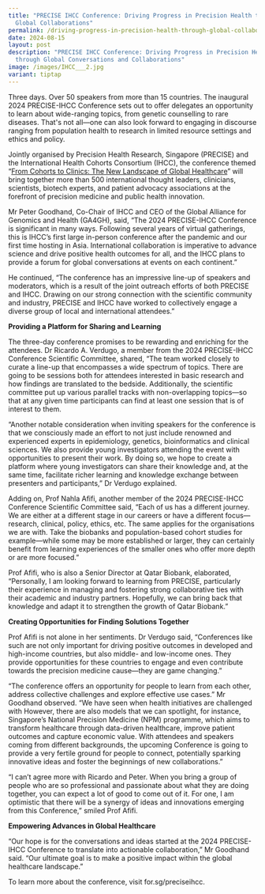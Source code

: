 ```yaml
---
title: "PRECISE IHCC Conference: Driving Progress in Precision Health through
  Global Collaborations"
permalink: /driving-progress-in-precision-health-through-global-collaborations/
date: 2024-08-15
layout: post
description: "PRECISE IHCC Conference: Driving Progress in Precision Health
  through Global Conversations and Collaborations"
image: /images/IHCC___2.jpg
variant: tiptap
---
```

<p>Three days. Over 50 speakers from more than 15 countries. The inaugural
2024 PRECISE-IHCC Conference sets out to offer delegates an opportunity
to learn about wide-ranging topics, from genetic counselling to rare diseases.
That's not all—one can also look forward to engaging in discourse ranging
from population health to research in limited resource settings and ethics
and policy.</p>
<p>Jointly organised by Precision Health Research, Singapore (PRECISE) and
the International Health Cohorts Consortium (IHCC), the conference themed
“<a href="https://www.preciseihcc-conference.sg/about/conference/" rel="noopener noreferrer nofollow" target="_blank">From Cohorts to Clinics: The New Landscape of Global Healthcare</a>”
will bring together more than 500 international thought leaders, clinicians,
scientists, biotech experts, and patient advocacy associations at the forefront
of precision medicine and public health innovation.</p>
<p>Mr Peter Goodhand, Co-Chair of IHCC and CEO of the Global Alliance for
Genomics and Health (GA4GH), said, “The 2024 PRECISE-IHCC Conference is
significant in many ways. Following several years of virtual gatherings,
this is IHCC’s first large in-person conference after the pandemic and
our first time hosting in Asia. International collaboration is imperative
to advance science and drive positive health outcomes for all, and the
IHCC plans to provide a forum for global conversations at events on each
continent.”</p>
<p>He continued, “The conference has an impressive line-up of speakers and
moderators, which is a result of the joint outreach efforts of both PRECISE
and IHCC. Drawing on our strong connection with the scientific community
and industry, PRECISE and IHCC have worked to collectively engage a diverse
group of local and international attendees.”</p>
<p><strong>Providing a Platform for Sharing and Learning</strong>
</p>
<p>The three-day conference promises to be rewarding and enriching for the
attendees. Dr Ricardo A. Verdugo, a member from the 2024 PRECISE-IHCC Conference
Scientific Committee, shared, “The team worked closely to curate a line-up
that encompasses a wide spectrum of topics. There are going to be sessions
both for attendees interested in basic research and how findings are translated
to the bedside. Additionally, the scientific committee put up various parallel
tracks with non-overlapping topics—so that at any given time participants
can find at least one session that is of interest to them.</p>
<p>“Another notable consideration when inviting speakers for the conference
is that we consciously made an effort to not just include renowned and
experienced experts in epidemiology, genetics, bioinformatics and clinical
sciences. We also provide young investigators attending the event with
opportunities to present their work. By doing so, we hope to create a platform
where young investigators can share their knowledge and, at the same time,
facilitate richer learning and knowledge exchange between presenters and
participants,” Dr Verdugo explained.</p>
<p>Adding on, Prof Nahla Afifi, another member of the 2024 PRECISE-IHCC Conference
Scientific Committee said, “Each of us has a different journey. We are
either at a different stage in our careers or have a different focus—research,
clinical, policy, ethics, etc. The same applies for the organisations we
are with. Take the biobanks and population-based cohort studies for example—while
some may be more established or larger, they can certainly benefit from
learning experiences of the smaller ones who offer more depth or are more
focused.”</p>
<p>Prof Afifi, who is also a Senior Director at Qatar Biobank, elaborated,
“Personally, I am looking forward to learning from PRECISE, particularly
their experience in managing and fostering strong collaborative ties with
their academic and industry partners. Hopefully, we can bring back that
knowledge and adapt it to strengthen the growth of Qatar Biobank.”</p>
<p><strong>Creating Opportunities for Finding Solutions Together</strong>
</p>
<p>Prof Afifi is not alone in her sentiments. Dr Verdugo said, “Conferences
like such are not only important for driving positive outcomes in developed
and high-income countries, but also middle- and low-income ones. They provide
opportunities for these countries to engage and even contribute towards
the precision medicine cause—they are game changing.”</p>
<p>“The conference offers an opportunity for people to learn from each other,
address collective challenges and explore effective use cases.” Mr Goodhand
observed. “We have seen when health initiatives are challenged with However,
there are also models that we can spotlight, for instance, Singapore’s
National Precision Medicine (NPM) programme, which aims to transform healthcare
through data-driven healthcare, improve patient outcomes and capture economic
value.&nbsp;With attendees and speakers coming from different backgrounds,
the upcoming Conference is going to provide a very fertile ground for people
to connect, potentially sparking innovative ideas and foster the beginnings
of new collaborations.”</p>
<p>“I can’t agree more with Ricardo and Peter. When you bring a group of
people who are so professional and passionate about what they are doing
together, you can expect a lot of good to come out of it. For one, I am
optimistic that there will be a synergy of ideas and innovations emerging
from this Conference,” smiled Prof Afifi.</p>
<p><strong>Empowering Advances in Global Healthcare</strong>
</p>
<p>“Our hope is for the conversations and ideas started at the 2024 PRECISE-IHCC
Conference to translate into actionable collaboration,” Mr Goodhand said.
“Our ultimate goal is to make a positive impact within the global healthcare
landscape.”</p>
<p>To learn more about the conference, visit <a rel="noopener noreferrer nofollow" target="_blank">for.sg/preciseihcc</a>.</p>
<p>&nbsp;</p>